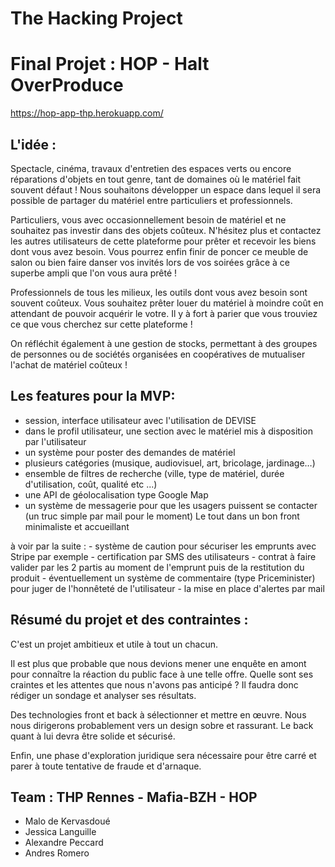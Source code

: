 # The Hacking Project

# Final Projet : HOP - Halt OverProduce
https://hop-app-thp.herokuapp.com/

## L'idée :
Spectacle, cinéma, travaux d'entretien des espaces verts ou encore réparations d'objets en tout genre, tant de domaines où le matériel fait souvent défaut ! Nous souhaitons développer un espace dans lequel il sera possible de partager du matériel entre particuliers et professionnels.

Particuliers, vous avec occasionnellement besoin de matériel et ne souhaitez pas investir dans des objets coûteux. N'hésitez plus et contactez les autres utilisateurs de cette plateforme pour prêter et recevoir les biens dont vous avez besoin. Vous pourrez enfin finir de poncer ce meuble de salon ou bien faire danser vos invités lors de vos soirées grâce à ce superbe ampli que l'on vous aura prêté !

Professionnels de tous les milieux, les outils dont vous avez besoin sont souvent coûteux. Vous souhaitez prêter louer du matériel à moindre coût en attendant de pouvoir acquérir le votre. Il y à fort à parier que vous trouviez ce que vous cherchez sur cette plateforme !

On réfléchit également à une gestion de stocks, permettant à des groupes de personnes ou de sociétés organisées en coopératives de mutualiser l'achat de matériel coûteux !

## Les features pour la MVP:
* session, interface utilisateur avec l'utilisation de DEVISE
* dans le profil utilisateur, une section avec le matériel mis à disposition par l'utilisateur
* un système pour poster des demandes de matériel
* plusieurs catégories (musique, audiovisuel, art, bricolage, jardinage…)
* ensemble de filtres de recherche (ville, type de matériel, durée d'utilisation, coût, qualité etc ...)
* une API de géolocalisation type Google Map
* un système de messagerie pour que les usagers puissent se contacter (un truc simple par mail pour le moment)
Le tout dans un bon front minimaliste et accueillant

à voir par la suite : - système de caution pour sécuriser les emprunts avec Stripe par exemple - certification par SMS des utilisateurs - contrat à faire valider par les 2 partis au moment de l'emprunt puis de la restitution du produit - éventuellement un système de commentaire (type Priceminister) pour juger de l'honnêteté de l'utilisateur - la mise en place d'alertes par mail

## Résumé du projet et des contraintes :
C'est un projet ambitieux et utile à tout un chacun.

Il est plus que probable que nous devions mener une enquête en amont pour connaître la réaction du public face à une telle offre. Quelle sont ses craintes et les attentes que nous n'avons pas anticipé ? Il faudra donc rédiger un sondage et analyser ses résultats.

Des technologies front et back à sélectionner et mettre en œuvre. Nous nous dirigerons probablement vers un design sobre et rassurant. Le back quant à lui devra être solide et sécurisé.

Enfin, une phase d'exploration juridique sera nécessaire pour être carré et parer à toute tentative de fraude et d'arnaque.


## Team : THP Rennes - Mafia-BZH - HOP

* Malo de Kervasdoué
* Jessica Languille
* Alexandre Peccard 
* Andres Romero


